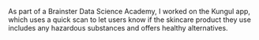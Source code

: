 As part of a Brainster Data Science Academy, I worked on the Kungul app, which uses a quick scan to let users know if the skincare product they use includes any hazardous substances and offers healthy alternatives.
